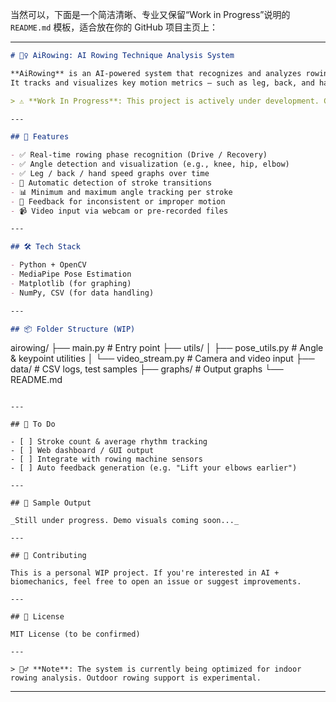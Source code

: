 当然可以，下面是一个简洁清晰、专业又保留“Work in Progress”说明的 `README.md` 模板，适合放在你的 GitHub 项目主页上：

---

```md
# 🚣‍♀️ AiRowing: AI Rowing Technique Analysis System

**AiRowing** is an AI-powered system that recognizes and analyzes rowing movements in real time.  
It tracks and visualizes key motion metrics — such as leg, back, and hand movement phases — and provides feedback on rowing form and timing.

> ⚠️ **Work In Progress**: This project is actively under development. Core functions are working, but features are being refined and expanded. Stay tuned!

---

## 🧠 Features

- ✅ Real-time rowing phase recognition (Drive / Recovery)
- ✅ Angle detection and visualization (e.g., knee, hip, elbow)
- ✅ Leg / back / hand speed graphs over time
- 🔄 Automatic detection of stroke transitions
- 📊 Minimum and maximum angle tracking per stroke
- 🧪 Feedback for inconsistent or improper motion
- 📹 Video input via webcam or pre-recorded files

---

## 🛠️ Tech Stack

- Python + OpenCV
- MediaPipe Pose Estimation
- Matplotlib (for graphing)
- NumPy, CSV (for data handling)

---

## 📦 Folder Structure (WIP)

```

airowing/
├── main.py                  # Entry point
├── utils/
│   ├── pose\_utils.py        # Angle & keypoint utilities
│   └── video\_stream.py      # Camera and video input
├── data/                    # CSV logs, test samples
├── graphs/                  # Output graphs
└── README.md

```

---

## 🚧 To Do

- [ ] Stroke count & average rhythm tracking  
- [ ] Web dashboard / GUI output  
- [ ] Integrate with rowing machine sensors  
- [ ] Auto feedback generation (e.g. "Lift your elbows earlier")

---

## 📸 Sample Output

_Still under progress. Demo visuals coming soon..._

---

## 🤝 Contributing

This is a personal WIP project. If you're interested in AI + biomechanics, feel free to open an issue or suggest improvements.

---

## 📜 License

MIT License (to be confirmed)

---

> 👷‍♂️ **Note**: The system is currently being optimized for indoor rowing analysis. Outdoor rowing support is experimental.

```

---

